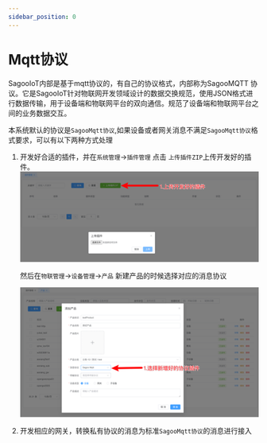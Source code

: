 ```yaml
---
sidebar_position: 0
---
```

# Mqtt协议 

SagooIoT内部是基于mqtt协议的，有自己的协议格式，内部称为SagooMQTT 协议。它是SagooIoT针对物联网开发领域设计的数据交换规范，使用JSON格式进行数据传输，用于设备端和物联网平台的双向通信。规范了设备端和物联网平台之间的业务数据交互。

本系统默认的协议是`SagooMqtt协议`,如果设备或者网关消息不满足`SagooMqtt协议`格式要求，可以有以下两种方式处理

1. 开发好合适的插件，并在`系统管理`->`插件管理` 点击 
   `上传插件ZIP`上传开发好的插件。
    ![upload-plugin.png](../imgs/protocol/upload-plugin.png)
   
   然后在`物联管理`->`设备管理`->`产品` 新建产品的时候选择对应的消息协议

    ![select- protocol.png](../imgs/protocol/select-protocol.png)
2. 开发相应的网关，转换私有协议的消息为标准`SagooMqtt协议`的消息进行接入




